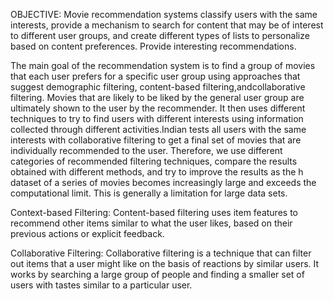OBJECTIVE:
Movie recommendation systems classify users with the same interests, provide a mechanism to search for content that may be of interest to different user groups, and create different types of lists to personalize based on content preferences.
Provide interesting recommendations.

The main goal of the recommendation system is to find a group of movies that each user prefers for a specific user group using approaches that suggest demographic filtering, content-based filtering,andcollaborative filtering. Movies that are likely to be liked by the general user group are ultimately shown to the user by the recommender. It then uses different techniques to try to find users with different interests using information collected through different activities.Indian tests all users with the same interests with collaborative filtering to get a final set of movies that are individually recommended to the user. Therefore, we use different categories of recommended filtering techniques, compare the results obtained with different methods, and try to improve the results as the h dataset of a series of movies becomes increasingly large and exceeds the computational limit. This is generally a limitation for large data sets.

Context-based Filtering: 
Content-based filtering uses item features to recommend other items similar to what the user likes, based on their previous actions or explicit feedback.

Collaborative Filtering: 
Collaborative filtering is a technique that can filter out items that a user might like on the basis of reactions by similar users. It works by searching a large group of people and finding a smaller set of users with tastes similar to a particular user.
